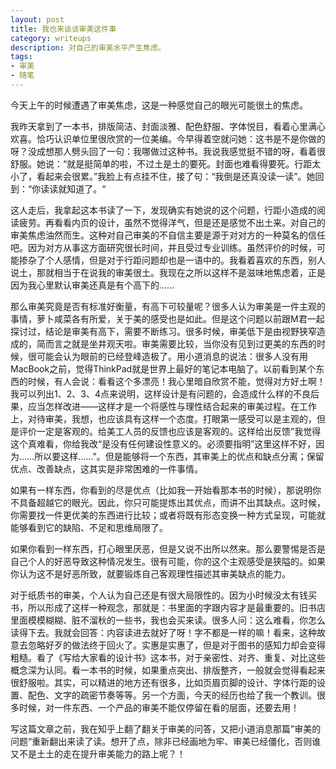 ```yaml
---
layout: post
title: 我也来谈谈审美这件事
category: writeups
description: 对自己的审美水平产生焦虑。
tags:
- 审美
- 随笔
---
```


今天上午的时候遭遇了审美焦虑，这是一种感觉自己的眼光可能很土的焦虑。

我昨天拿到了一本书，排版简洁、封面淡雅、配色舒服、字体悦目，看着心里满心欢喜。恰巧认识单位里很欣赏的一位美编。今早得着空就问她：这书是不是你做的呀？没成想那人劈头回了一句：我哪做过这种书。我说我感觉挺不错的呀，看着很舒服。她说：“就是挺简单的啦，不过土是土的要死。封面也难看得要死。行距太小了，看起来会很累。”我脸上有点挂不住，接了句：“我倒是还真没读一读”。她回到：“你读读就知道了。“

这人走后，我拿起这本书读了一下，发现确实有她说的这个问题，行距小造成的阅读疲劳。再看看内页的设计，虽然不觉得洋气，但是还是感觉不出土来。对自己的审美焦虑油然而生。这种对自己审美的不自信主要是源于对对方的一种莫名的信任吧。因为对方从事这方面研究很长时间，并且受过专业训练。虽然评价的时候，可能掺杂了个人感情，但是对于行距问题却也是一语中的。我看着喜欢的东西，别人说土，那就相当于在说我的审美很土。我现在之所以这样不是滋味地焦虑着，正是因为我心里默认审美还真是有个高下的……

那么审美究竟是否有标准好衡量，有高下可较量呢？很多人认为审美是一件主观的事情，萝卜咸菜各有所爱，关于美的感受也是如此。但是这个问题以前跟M君一起探讨过，结论是审美有高下，需要不断练习。很多时候，审美低下是由视野狭窄造成的，简而言之就是坐井观天啦。审美需要比较，当你没有见到过更美的东西的时候，很可能会认为眼前的已经登峰造极了。用小道消息的说法：很多人没有用MacBook之前，觉得ThinkPad就是世界上最好的笔记本电脑了。以前看到某个东西的时候，有人会说：看看这个多漂亮！我心里暗自欣赏不能，觉得对方好土啊！我可以列出1、2、3、4点来说明，这样设计是有问题的，会造成什么样的不良后果，应当怎样改进——这样才是一个将感性与理性结合起来的审美过程。在工作上，对待审美，我想，也应该具有这样一个态度。打眼第一感受可以是主观的，但是评价一定是客观的。给美工人员的反馈也应该是客观的。这样给出反馈”我觉得这个真难看，你给我改“是没有任何建设性意义的。必须要指明”这里这样不好，因为……所以要这样……”。但是能够将一个东西，其审美上的优点和缺点分离；保留优点、改善缺点，这其实是非常困难的一件事情。

如果有一样东西，你看到的尽是优点（比如我一开始看那本书的时候），那说明你不具备超越它的眼光。因此，你只可能提炼出其优点，而讲不出其缺点。这时候，你需要找一件更优美的东西进行比较；或者将既有形态变换一种方式呈现，可能就能够看到它的缺陷、不足和思维局限了。

如果你看到一样东西，打心眼里厌恶，但是又说不出所以然来。那么要警惕是否是自己个人的好恶导致这种情况发生。很有可能，你的这个主观感受是狭隘的。如果你认为这不是好恶所致，就要锻炼自己客观理性描述其审美缺点的能力。

对于纸质书的审美，个人认为自己还是有很大局限性的。因为小时候没太有钱买书，所以形成了这样一种观念，那就是：书里面的字跟内容才是最重要的。旧书店里面模模糊糊、脏不溜秋的一些书，我也会买来读。很多人问：这么难看，你怎么读得下去。我就会回答：内容读进去就好了呀！字不都是一样的嘛！看来，这种故意去忽略好歹的做法终于回火了。实惠是实惠了，但是对于图书的感知力却会变得粗糙。看了《写给大家看的设计书》这本书，对于亲密性、对齐、重复、对比这些概念深为认同。看一本书的时候，如果重点突出、排版整齐，一般就会觉得看起来很舒服啦。其实，可以精进的地方还有很多，比如页眉页脚的设计、字体行距的设置、配色、文字的疏密节奏等等。另一个方面，今天的经历也给了我一个教训。很多时候，对一件东西、一个产品的审美不能仅停留在看的层面，还要去用！

写这篇文章之前，我在知乎上翻了翻关于审美的问答，又把小道消息那篇”审美的问题“重新翻出来读了读。想开了点，除非已经画地为牢、审美已经僵化，否则谁又不是土土的走在提升审美能力的路上呢？！

